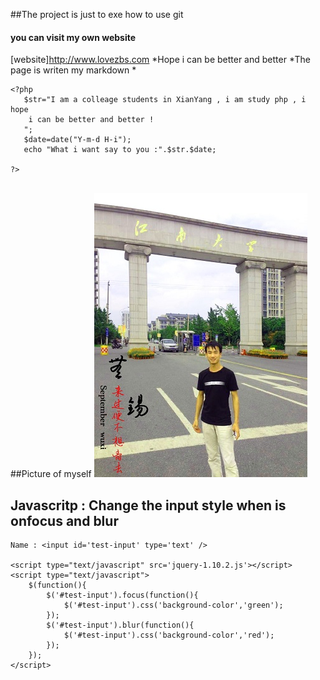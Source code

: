 ##The project is just to exe how to use git
#### you can visit my own website
[website]http://www.lovezbs.com
*Hope i can be better and better
*The page is writen my markdown *

```
<?php
   $str="I am a colleage students in XianYang , i am study php , i hope 
   	i can be better and better !
   ";
   $date=date("Y-m-d H-i");
   echo "What i want say to you :".$str.$date;

?>


```
##Picture of myself 
![Taken on JiangNan university](./me.jpg)

## Javascritp : Change the input style when is onfocus and blur

```
Name : <input id='test-input' type='text' />

<script type="text/javascript" src='jquery-1.10.2.js'></script>
<script type="text/javascript">
	$(function(){
		$('#test-input').focus(function(){
			$('#test-input').css('background-color','green');
		});
		$('#test-input').blur(function(){
			$('#test-input').css('background-color','red');
		});
	});
</script>

```